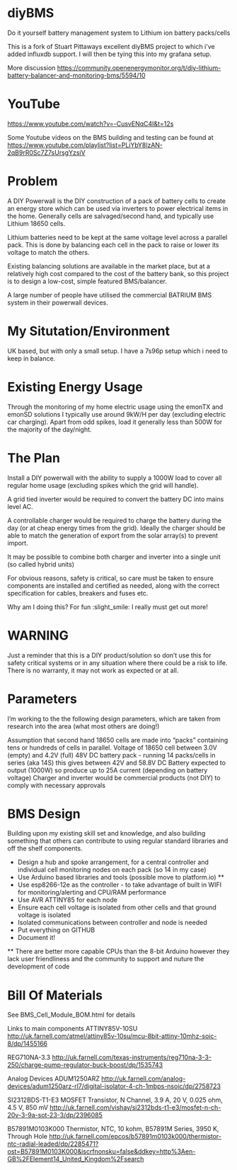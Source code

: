 # diyBMS
Do it yourself battery management system to Lithium ion battery packs/cells

This is a fork of Stuart Pittaways excellent diyBMS project to which i've added influxdb support.  I will then be tying this into my grafana setup.

More discussion
https://community.openenergymonitor.org/t/diy-lithium-battery-balancer-and-monitoring-bms/5594/10

# YouTube

https://www.youtube.com/watch?v=-CusvENqC4I&t=12s

Some Youtube videos on the BMS building and testing can be found at
https://www.youtube.com/playlist?list=PLiYbY8lzAN-2qB9rR0Sc7Z7sUrsgYzsiV


# Problem

A DIY Powerwall is the DIY construction of a pack of battery cells to create an energy store which can be used via inverters to power electrical items in the home. Generally cells are salvaged/second hand, and typically use Lithium 18650 cells.

Lithium batteries need to be kept at the same voltage level across a parallel pack. This is done by balancing each cell in the pack to raise or lower its voltage to match the others.

Existing balancing solutions are available in the market place, but at a relatively high cost compared to the cost of the battery bank, so this project is to design a low-cost, simple featured BMS/balancer.

A large number of people have utilised the commercial BATRIUM BMS system in their powerwall devices.

# My Situtation/Environment

UK based, but with only a small setup.  I have a 7s96p setup which i need to keep in balance.

# Existing Energy Usage

Through the monitoring of my home electric usage using the emonTX and emonSD solutions I typically use around 9kW/H per day (excluding electric car charging). Apart from odd spikes, load it generally less than 500W for the majority of the day/night.

# The Plan

Install a DIY powerwall with the ability to supply a 1000W load to cover all regular home usage (excluding spikes which the grid will handle).

A grid tied inverter would be required to convert the battery DC into mains level AC.

A controllable charger would be required to charge the battery during the day (or at cheap energy times from the grid). Ideally the charger should be able to match the generation of export from the solar array(s) to prevent import.

It may be possible to combine both charger and inverter into a single unit (so called hybrid units)

For obvious reasons, safety is critical, so care must be taken to ensure components are installed and certified as needed, along with the correct specification for cables, breakers and fuses etc.

Why am I doing this? For fun :slight_smile: I really must get out more!

# WARNING

Just a reminder that this is a DIY product/solution so don’t use this for safety critical systems or in any situation where there could be a risk to life.  There is no warranty, it may not work as expected or at all.

# Parameters

I’m working to the the following design parameters, which are taken from research into the area (what most others are doing!)

Assumption that second hand 18650 cells are made into “packs” containing tens or hundreds of cells in parallel.
Voltage of 18650 cell between 3.0V (empty) and 4.2V (full)
48V DC battery pack - running 14 packs/cells in series (aka 14S) this gives between 42V and 58.8V DC
Battery expected to output (1000W) so produce up to 25A current (depending on battery voltage)
Charger and inverter would be commercial products (not DIY) to comply with necessary approvals

# BMS Design

Building upon my existing skill set and knowledge, and also building something that others can contribute to using regular standard libraries and off the shelf components.

* Design a hub and spoke arrangement, for a central controller and individual cell monitoring nodes on each pack (so 14 in my case)
* Use Arduino based libraries and tools (possible move to platform.io) **
* Use esp8266-12e as the controller - to take advantage of built in WIFI for monitoring/alerting and CPU/RAM performance
* Use AVR ATTINY85 for each node
* Ensure each cell voltage is isolated from other cells and that ground voltage is isolated
* Isolated communications between controller and node is needed
* Put everything on GITHUB
* Document it!

** There are better more capable CPUs than the 8-bit Arduino however they lack user friendliness and the community to support and nuture the development of code

# Bill Of Materials

See BMS_Cell_Module_BOM.html for details

Links to main components
ATTINY85V-10SU
http://uk.farnell.com/atmel/attiny85v-10su/mcu-8bit-attiny-10mhz-soic-8/dp/1455166

REG710NA-3.3
http://uk.farnell.com/texas-instruments/reg710na-3-3-250/charge-pump-regulator-buck-boost/dp/1535743

Analog Devices ADUM1250ARZ
http://uk.farnell.com/analog-devices/adum1250arz-rl7/digital-isolator-4-ch-1mbps-nsoic/dp/2758723

SI2312BDS-T1-E3 MOSFET Transistor, N Channel, 3.9 A, 20 V, 0.025 ohm, 4.5 V, 850 mV
http://uk.farnell.com/vishay/si2312bds-t1-e3/mosfet-n-ch-20v-3-9a-sot-23-3/dp/2396085

B57891M0103K000 Thermistor, NTC, 10 kohm, B57891M Series, 3950 K, Through Hole
http://uk.farnell.com/epcos/b57891m0103k000/thermistor-ntc-radial-leaded/dp/2285471?ost=B57891M0103K000&iscrfnonsku=false&ddkey=http%3Aen-GB%2FElement14_United_Kingdom%2Fsearch
